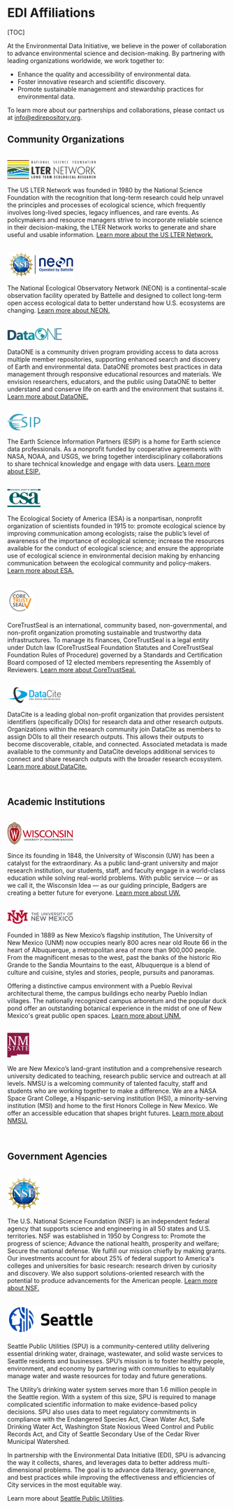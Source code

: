 # EDI Affiliations

[TOC]

At the Environmental Data Initiative, we believe in the power of collaboration to advance environmental science and decision-making. By partnering with leading organizations worldwide, we work together to:

* Enhance the quality and accessibility of environmental data.
* Foster innovative research and scientific discovery.
* Promote sustainable management and stewardship practices for environmental data.

To learn more about our partnerships and collaborations, please contact us at [info@edirepository.org](mailto:info@edirepository.org).

## Community Organizations

<br>

<img src="/static/images/lter-logo.svg" alt="The US LTER Network Logo" width="40%">

The US LTER Network was founded in 1980 by the National Science Foundation with the recognition that long-term research could help unravel the principles and processes of ecological science, which frequently involves long-lived species, legacy influences, and rare events. As policymakers and resource managers strive to incorporate reliable science in their decision-making, the LTER Network works to generate and share useful and usable information.
[Learn more about the US LTER Network.](https://lternet.edu/)

<br>

<img src="/static/images/neon-logo.png" alt="The National Ecological Observatory Network Logo" width="30%">

The National Ecological Observatory Network (NEON) is a continental-scale observation facility operated by Battelle and designed to collect long-term open access ecological data to better understand how U.S. ecosystems are changing.
[Learn more about NEON.](https://data.neonscience.org/)

<br>

<img src="/static/images/dataone-logo.png" alt="The DataONE Network Logo" width="25%">

DataONE is a community driven program providing access to data across multiple member repositories, supporting enhanced search and discovery of Earth and environmental data. DataONE promotes best practices in data management through responsive educational resources and materials. We envision researchers, educators, and the public using DataONE to better understand and conserve life on earth and the environment that sustains it.
[Learn more about DataONE.](https://www.dataone.org/)

<br>

<img src="/static/images/esip-logo.png" alt="The Earth Science Information Partners Logo" width="15%">

The Earth Science Information Partners (ESIP) is a home for Earth science data professionals. As a nonprofit funded by cooperative agreements with NASA, NOAA, and USGS, we bring together interdisciplinary collaborations to share technical knowledge and engage with data users.
[Learn more about ESIP.](https://www.esipfed.org/)

<br>

<img src="/static/images/esa-logo.png" alt="The Ecological Society of America Logo" width="15%">

The Ecological Society of America (ESA) is a nonpartisan, nonprofit organization of scientists founded in 1915 to: promote ecological science by improving communication among ecologists; raise the public’s level of awareness of the importance of ecological science; increase the resources available for the conduct of ecological science; and ensure the appropriate use of ecological science in environmental decision making by enhancing communication between the ecological community and policy-makers.
[Learn more about ESA.](https://www.esa.org/)

<br>

<img src="/static/images/coretrustseal-logo.png" alt="The CoreTrustSeal Logo" width="12%">

CoreTrustSeal is an international, community based, non-governmental, and non-profit organization promoting sustainable and trustworthy data infrastructures. To manage its finances, CoreTrustSeal is a legal entity under Dutch law (CoreTrustSeal Foundation Statutes and CoreTrustSeal Foundation Rules of Procedure) governed by a Standards and Certification Board composed of 12 elected members representing the Assembly of Reviewers.
[Learn more about CoreTrustSeal.](https://www.coretrustseal.org/)

<br>

<img src="/static/images/datacite-logo.png" alt="The DataCite Logo" width="25%">

DataCite is a leading global non-profit organization that provides persistent identifiers (specifically
DOIs) for research data and other research outputs. Organizations within the research community join
DataCite as members to assign DOIs to all their research outputs. This allows their outputs to become
discoverable, citable, and connected. Associated metadata is made available to the community and
DataCite develops additional services to connect and share research outputs with the broader research
ecosystem.
[Learn more about DataCite.](https://support.datacite.org/)

<br>

## Academic Institutions

<br>

<img src="/static/images/uwm-logo.png" alt="The University of Wisconsin-Madison" width="30%">

Since its founding in 1848, the University of Wisconsin (UW) has been a catalyst for the extraordinary. As a public land-grant university and major research institution, our students, staff, and faculty engage in a world-class education while solving real-world problems. With public service — or as we call it, the Wisconsin Idea — as our guiding principle, Badgers are creating a better future for everyone.
[Learn more about UW.](https://www.wisc.edu/)

<br>

<img src="/static/images/unm-logo.png" alt="The University of New Mexico Logo" width="30%">

Founded in 1889 as New Mexico’s flagship institution, The University of New Mexico (UNM) now occupies nearly 800 acres near old Route 66 in the heart of Albuquerque, a metropolitan area of more than 900,000 people. From the magnificent mesas to the west, past the banks of the historic Rio Grande to the Sandia Mountains to the east, Albuquerque is a blend of culture and cuisine, styles and stories, people, pursuits and panoramas.

Offering a distinctive campus environment with a Pueblo Revival architectural theme, the campus buildings echo nearby Pueblo Indian villages. The nationally recognized campus arboretum and the popular duck pond offer an outstanding botanical experience in the midst of one of New Mexico's great public open spaces.
[Learn more about UNM.](https://www.unm.edu/)

<br>

<img src="/static/images/nmsu-logo.png" alt="The New Mexico State University Logo" width="10%">

We are New Mexico’s land-grant institution and a comprehensive research university dedicated to teaching, research public service and outreach at all levels. NMSU is a welcoming community of talented faculty, staff and students who are working together to make a difference. We are a NASA Space Grant College, a Hispanic-serving institution (HSI), a minority-serving institution (MSI) and home to the first Honors College in New Mexico. We offer an accessible education that shapes bright futures.
[Learn more about NMSU.](https://nmsu.edu/)

<br>

## Government Agencies

<br>

<img src="/static/images/nsf_logo.png" alt="The U.S. National Science Foundation" width="15%">

The U.S. National Science Foundation (NSF) is an independent federal agency that supports science and engineering in all 50 states and U.S. territories. NSF was established in 1950 by Congress to: Promote the progress of science; Advance the national health, prosperity and welfare; Secure the national defense. We fulfill our mission chiefly by making grants. Our investments account for about 25% of federal support to America's colleges and universities for basic research: research driven by curiosity and discovery. We also support solutions-oriented research with the potential to produce advancements for the American people.
[Learn more about NSF.](https://www.nsf.gov/)

<br>

<img src="/static/images/seattle-logo.png" alt="The City of Seattle Logo" width="40%">

Seattle Public Utilities (SPU) is a community-centered utility delivering essential drinking water, drainage, wastewater, and solid waste services to Seattle residents and businesses. SPU’s mission is to foster healthy people, environment, and economy by partnering with communities to equitably manage water and waste resources for today and future generations.  
 
The Utility’s drinking water system serves more than 1.6 million people in the Seattle region. With a system of this size, SPU is required to manage complicated scientific information to make evidence-based policy decisions. SPU also uses data to meet regulatory commitments in compliance with the Endangered Species Act, Clean Water Act, Safe Drinking Water Act, Washington State Noxious Weed Control and Public Records Act, and City of Seattle Secondary Use of the Cedar River Municipal Watershed.   
 
In partnership with the Environmental Data Initiative (EDI), SPU is advancing the way it collects, shares, and leverages data to better address multi-dimensional problems. The goal is to advance data literacy, governance, and best practices while improving the effectiveness and efficiencies of City services in the most equitable way. 

Learn more about [Seattle Public Utilities](https://www.seattle.gov/utilities).

<br>


